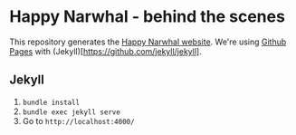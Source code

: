 # Happy Narwhal - behind the scenes

This repository generates the [Happy Narwhal website](https://happy-narwhal.github.io/).
We're using [Github Pages](https://jekyllrb.com/docs/github-pages/) with (Jekyll)[https://github.com/jekyll/jekyll].

## Jekyll

1. `bundle install`
2. `bundle exec jekyll serve`
3. Go to `http://localhost:4000/`
